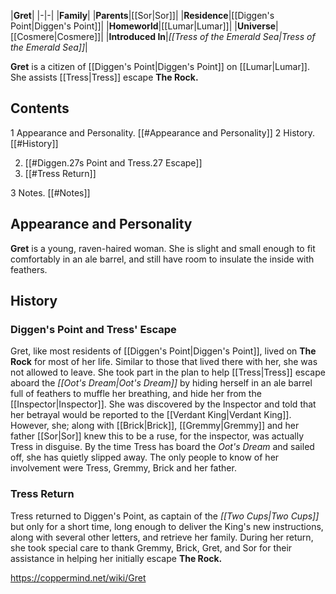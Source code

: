 |**Gret**|
|-|-|
|**Family**|
|**Parents**|[[Sor\|Sor]]|
|**Residence**|[[Diggen's Point\|Diggen's Point]]|
|**Homeworld**|[[Lumar\|Lumar]]|
|**Universe**|[[Cosmere\|Cosmere]]|
|**Introduced In**|*[[Tress of the Emerald Sea\|Tress of the Emerald Sea]]*|

**Gret** is a citizen of [[Diggen's Point\|Diggen's Point]] on [[Lumar\|Lumar]]. She assists [[Tress\|Tress]] escape **The Rock.** 

## Contents

1 Appearance and Personality. [[#Appearance and Personality]] 
2 History. [[#History]] 

2. [[#Diggen.27s Point and Tress.27 Escape]] 
2. [[#Tress Return]] 


3 Notes. [[#Notes]] 


## Appearance and Personality
**Gret** is a young, raven-haired woman. She is slight and small enough to fit comfortably in an ale barrel, and still have room to insulate the inside with feathers.

## History
### Diggen's Point and Tress' Escape
Gret, like most residents of [[Diggen's Point\|Diggen's Point]], lived on **The Rock** for most of her life. Similar to those that lived there with her, she was not allowed to leave.
She took part in the plan to help [[Tress\|Tress]] escape aboard the *[[Oot's Dream\|Oot's Dream]]* by hiding herself in an ale barrel full of feathers to muffle her breathing, and hide her from the [[Inspector\|Inspector]]. She was discovered by the Inspector and told that her betrayal would be reported to the [[Verdant King\|Verdant King]]. However, she; along with [[Brick\|Brick]], [[Gremmy\|Gremmy]] and her father [[Sor\|Sor]] knew this to be a ruse, for the inspector, was actually Tress in disguise. By the time Tress has board the *Oot's Dream* and sailed off, she has quietly slipped away. The only people to know of her involvement were Tress, Gremmy, Brick and her father.

### Tress Return
Tress returned to Diggen's Point, as captain of the *[[Two Cups\|Two Cups]]* but only for a short time, long enough to deliver the King's new instructions, along with several other letters, and retrieve her family. During her return, she took special care to thank Gremmy, Brick, Gret, and Sor for their assistance in helping her initially escape **The Rock.**



https://coppermind.net/wiki/Gret